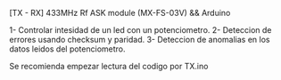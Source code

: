 [TX - RX] 433MHz Rf ASK module (MX-FS-03V) && Arduino

1- Controlar intesidad de un led con un potenciometro. 
2- Deteccion de errores usando checksum y paridad.
3- Deteccion de anomalias en los datos leidos del potenciometro. 

Se recomienda empezar lectura del codigo por TX.ino
